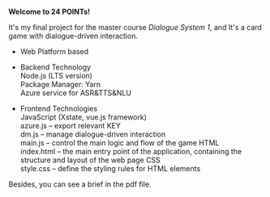 **Welcome to 24 POINTs!**

It's my final project for the master course *Dialogue System 1*, and It's a card game with dialogue-driven interaction.

- Web Platform based

- Backend Technology<br>
Node.js (LTS version)<br>
Package Manager: Yarn<br>
Azure service for ASR&TTS&NLU<br>

- Frontend Technologies<br>
JavaScript (Xstate, vue.js framework)<br>
azure.js – export relevant KEY<br>
dm.js – manage dialogue-driven interaction <br>
main.js – control the main logic and flow of the game
HTML<br>
index.html – the main entry point of the application, containing the structure and layout of the web page
CSS<br>
style.css – define the styling rules for HTML elements

Besides, you can see a brief in the pdf file.
